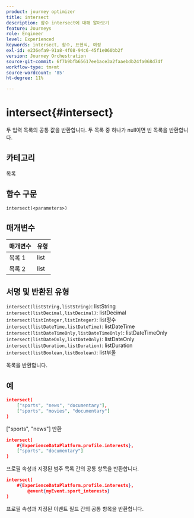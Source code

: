 ```yaml
---
product: journey optimizer
title: intersect
description: 함수 intersect에 대해 알아보기
feature: Journeys
role: Engineer
level: Experienced
keywords: intersect, 함수, 표현식, 여정
exl-id: e236efa9-91a8-4f08-94c6-45f1e060bb2f
version: Journey Orchestration
source-git-commit: 6f7b9bfb65617ee1ace3a2faaebdb24fa068d74f
workflow-type: tm+mt
source-wordcount: '85'
ht-degree: 11%

---
```


# intersect{#intersect}

두 입력 목록의 공통 값을 반환합니다. 두 목록 중 하나가 null이면 빈 목록을 반환합니다.

## 카테고리

목록

## 함수 구문

`intersect(<parameters>)`

## 매개변수

| 매개변수 | 유형 |
|-----------|------------------|
| 목록 1 | list |
| 목록 2 | list |

## 서명 및 반환된 유형

`intersect(listString,listString)`: listString
`intersect(listDecimal,listDecimal)`: listDecimal
`intersect(listInteger,listInteger)`: list정수
`intersect(listDateTime,listDateTime)`: listDateTime
`intersect(listDateTimeOnly,listDateTimeOnly)`: listDateTimeOnly
`intersect(listDateOnly,listDateOnly)`: listDateOnly
`intersect(listDuration,listDuration)`: listDuration
`intersect(listBoolean,listBoolean)`: list부울

목록을 반환합니다.

## 예

```json
intersect(
    ["sports", "news", "documentary"],
    ["sports", "movies", "documentary"]
)
```

[&quot;sports&quot;, &quot;news&quot;] 반환

```json
intersect(
    #{ExperienceDataPlatform.profile.interests},
    ["sports", "documentary"]
)
```

프로필 속성과 지정된 범주 목록 간의 공통 항목을 반환합니다.

```json
intersect(
    #{ExperienceDataPlatform.profile.interests},
        @event{myEvent.sport_interests}
)
```

프로필 속성과 지정된 이벤트 필드 간의 공통 항목을 반환합니다.
